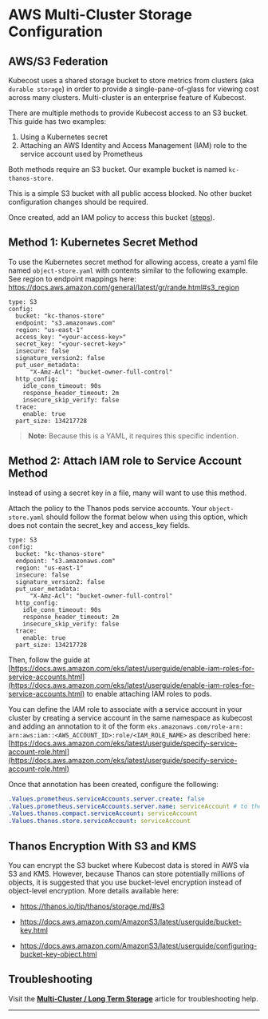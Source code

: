 AWS Multi-Cluster Storage Configuration
=======================================

## AWS/S3 Federation
<a name="overview"></a>
Kubecost uses a shared storage bucket to store metrics from clusters (aka `durable storage`) in order to provide a single-pane-of-glass for viewing cost across many clusters. Multi-cluster is an enterprise feature of Kubecost.

There are multiple methods to provide Kubecost access to an S3 bucket. This guide has two examples:

1. Using a Kubernetes secret
1. Attaching an AWS Identity and Access Management (IAM) role to the service account used by Prometheus

Both methods require an S3 bucket. Our example bucket is named `kc-thanos-store`.

This is a simple S3 bucket with all public access blocked. No other bucket configuration changes should be required.

Once created, add an IAM policy to access this bucket ([steps](/aws-service-account-thanos.md)).

## Method 1: Kubernetes Secret Method
<a name="secret"></a>
To use the Kubernetes secret method for allowing access, create a yaml file named `object-store.yaml` with contents similar to the following example. See region to endpoint mappings here: <https://docs.aws.amazon.com/general/latest/gr/rande.html#s3_region>

```
type: S3
config:
  bucket: "kc-thanos-store"
  endpoint: "s3.amazonaws.com"
  region: "us-east-1"
  access_key: "<your-access-key>"
  secret_key: "<your-secret-key>"
  insecure: false
  signature_version2: false
  put_user_metadata:
      "X-Amz-Acl": "bucket-owner-full-control"
  http_config:
    idle_conn_timeout: 90s
    response_header_timeout: 2m
    insecure_skip_verify: false
  trace:
    enable: true
  part_size: 134217728
```
> **Note:** Because this is a YAML, it requires this specific indention.

## Method 2: Attach IAM role to Service Account Method
<a name="attach-role"></a>
Instead of using a secret key in a file, many will want to use this method.

Attach the policy to the Thanos pods service accounts. Your `object-store.yaml` should follow the format below when using this option, which does not contain the secret_key and access_key fields.

```
type: S3
config:
  bucket: "kc-thanos-store"
  endpoint: "s3.amazonaws.com"
  region: "us-east-1"
  insecure: false
  signature_version2: false
  put_user_metadata:
      "X-Amz-Acl": "bucket-owner-full-control"
  http_config:
    idle_conn_timeout: 90s
    response_header_timeout: 2m
    insecure_skip_verify: false
  trace:
    enable: true
  part_size: 134217728
```

Then, follow the guide at [https://docs.aws.amazon.com/eks/latest/userguide/enable-iam-roles-for-service-accounts.html](https://docs.aws.amazon.com/eks/latest/userguide/enable-iam-roles-for-service-accounts.html) to enable attaching IAM roles to pods.

You can define the IAM role to associate with a service account in your cluster by creating a service account in the same namespace as kubecost and adding an annotation to it of the form `eks.amazonaws.com/role-arn: arn:aws:iam::<AWS_ACCOUNT_ID>:role/<IAM_ROLE_NAME>`
as described here: [https://docs.aws.amazon.com/eks/latest/userguide/specify-service-account-role.html](https://docs.aws.amazon.com/eks/latest/userguide/specify-service-account-role.html)

Once that annotation has been created, configure the following:
```yaml
.Values.prometheus.serviceAccounts.server.create: false
.Values.prometheus.serviceAccounts.server.name: serviceAccount # to the name of your created service account
.Values.thanos.compact.serviceAccount: serviceAccount
.Values.thanos.store.serviceAccount: serviceAccount
```

## Thanos Encryption With S3 and KMS
<a name="encryption"></a>
You can encrypt the S3 bucket where Kubecost data is stored in AWS via S3 and KMS. However, because Thanos can store potentially millions of objects, it is suggested that you use bucket-level encryption instead of object-level encryption. More details available here:

* <https://thanos.io/tip/thanos/storage.md/#s3>

* <https://docs.aws.amazon.com/AmazonS3/latest/userguide/bucket-key.html>

* <https://docs.aws.amazon.com/AmazonS3/latest/userguide/configuring-bucket-key-object.html>

## Troubleshooting

Visit the [**Multi-Cluster / Long Term Storage**](https://guide.kubecost.com/hc/en-us/articles/4407595964695-Long-Term-Storage#troubleshooting) article for troubleshooting help.

---


<!--- {"article":"4407595952151","section":"4402829036567","permissiongroup":"1500001277122"} --->
